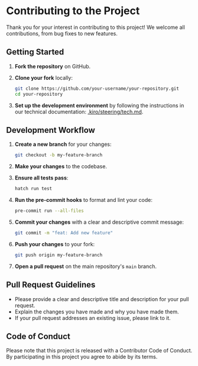 # Contributing to the Project

Thank you for your interest in contributing to this project! We welcome all contributions, from bug fixes to new features.

## Getting Started

1. **Fork the repository** on GitHub.
2. **Clone your fork** locally:

    ```bash
    git clone https://github.com/your-username/your-repository.git
    cd your-repository
    ```

3. **Set up the development environment** by following the instructions in our technical documentation: [.kiro/steering/tech.md](.kiro/steering/tech.md).

## Development Workflow

1. **Create a new branch** for your changes:

    ```bash
    git checkout -b my-feature-branch
    ```

2. **Make your changes** to the codebase.
3. **Ensure all tests pass**:

    ```bash
    hatch run test
    ```

4. **Run the pre-commit hooks** to format and lint your code:

    ```bash
    pre-commit run --all-files
    ```

5. **Commit your changes** with a clear and descriptive commit message:

    ```bash
    git commit -m "feat: Add new feature"
    ```

6. **Push your changes** to your fork:

    ```bash
    git push origin my-feature-branch
    ```

7. **Open a pull request** on the main repository's `main` branch.

## Pull Request Guidelines

- Please provide a clear and descriptive title and description for your pull request.
- Explain the changes you have made and why you have made them.
- If your pull request addresses an existing issue, please link to it.

## Code of Conduct

Please note that this project is released with a Contributor Code of Conduct. By participating in this project you agree to abide by its terms.
